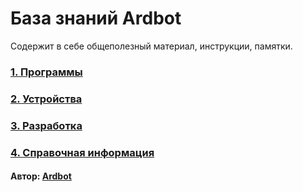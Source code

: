 # База знаний Ardbot
Содержит в себе общеполезный материал, инструкции, памятки.

### [1. Программы](1.%20Программы.md)
### [2. Устройства](2.%20Устройства.md)
### [3. Разработка](3.%20Разработка.md)
### [4. Справочная информация](4.%20Справочная%20информация.md)
#### Автор: [Ardbot](https://github.com/Ardbot)
